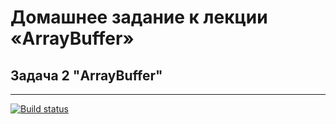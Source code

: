 # Домашнее задание к лекции «ArrayBuffer»

## Задача 2 "ArrayBuffer"

---------------------

[![Build status](https://ci.appveyor.com/api/projects/status/dmpta5lves4d2nhu?svg=true)](https://ci.appveyor.com/project/deizee/ajs-arraybuffer-2)

